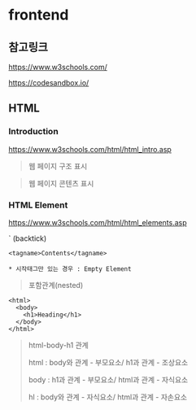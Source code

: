# frontend

## 참고링크

https://www.w3schools.com/

https://codesandbox.io/

## HTML

### Introduction

https://www.w3schools.com/html/html_intro.asp

> 웹 페이지 구조 표시

> 웹 페이지 콘텐츠 표시

### HTML Element

https://www.w3schools.com/html/html_elements.asp

` (backtick)
```
<tagname>Contents</tagname>

* 시작태그만 있는 경우 : Empty Element
```

> 포함관계(nested)
```
<html>
  <body>
    <h1>Heading</h1>
  </body>
</html>
```

> html-body-h1 관계
> 
> html : body와 관계 - 부모요소/ h1과 관계 - 조상요소
> 
> body : h1과 관계 - 부모요소/ html과 관계 - 자식요소
> 
> hl : body와 관계 - 자식요소/ html과 관계 - 자손요소


